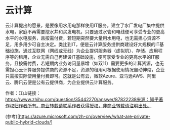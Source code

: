 # 云计算

云计算提出的愿景，是要像用水用电那样使用IT服务。建立了水厂发电厂集中提供水电，家庭不再需要挖水井和买发电机，只要通过水管和电线便可享受专业的更高水平的水电服务，且按需付费，若短期突然要大量用水用电，也无需担心资源不足，用多用少可自主决定。类比到IT，便是云计算服务提供商建设好大规模的IT基础设施，通过互联网（网线或无线）为企业提供服务器（虚拟机）、存储、应用程序等的租用，企业无需自己再建设IT基础设施，便可享受专业的更高水平的IT服务，且按需付费，若短期内业务访问量暴增（如双11）需要更多的计算资源，也无需担心云计算服务提供商的资源不足，资源的租用可根据使用情况自动伸缩，企业只需按实际使用量付费即可。这就是公有云，微软Azure、亚马逊AWS、阿里云、腾讯云便是公有云提供商，为企业提供云计算服务。

作者：江山链接：https://www.zhihu.com/question/35442270/answer/87822238来源：知乎著作权归作者所有。商业转载请联系作者获得授权，非商业转载请注明出处。

(参考)[https://azure.microsoft.com/zh-cn/overview/what-are-private-public-hybrid-clouds/]
